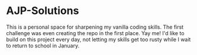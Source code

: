 # AJP-Solutions
This is a personal space for sharpening my vanilla coding skills. 
The first challenge was even creating the repo in the first place. Yay me!
I'd like to build on this project every day, not letting my skills get too rusty while I wait to return to school in January.

